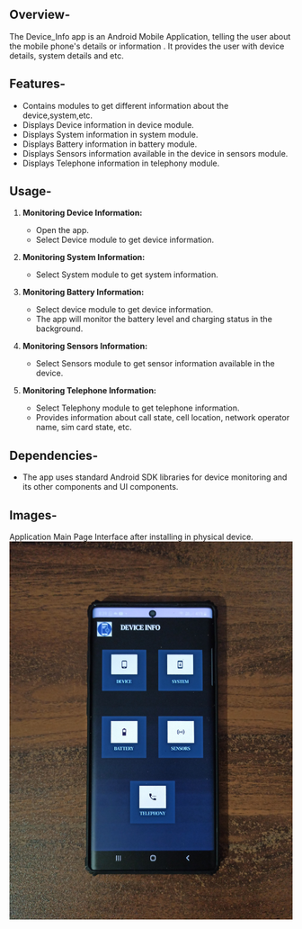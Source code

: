 ## Overview-
The Device_Info app is an Android Mobile Application, telling the user about the mobile phone's details or information . It provides the user with device details, system details and etc.

## Features-
- Contains modules to get different information about the device,system,etc.
- Displays Device information in device module.
- Displays System information in system module.
- Displays Battery information in battery module.
- Displays Sensors information available in the device in sensors module.
- Displays Telephone information in telephony module.

## Usage-
1. **Monitoring Device Information:**
    - Open the app.
    - Select Device module to get device information.

2. **Monitoring System Information:**
   - Select System module to get system information.

3. **Monitoring Battery Information:**
    - Select device module to get device information.
    - The app will monitor the battery level and charging status in the background.
   
4. **Monitoring Sensors Information:**
   - Select Sensors module to get sensor information available in the device.

5. **Monitoring Telephone Information:**
   - Select Telephony module to get telephone information.
   - Provides information about call state, cell location, network operator name, sim card state, etc.
   
## Dependencies-
- The app uses standard Android SDK libraries for device monitoring and its other components and UI components.

## Images-
Application Main Page Interface after installing in physical device.
![device_info.jpeg](app%2Fsrc%2Fmain%2Fres%2Fdrawable%2Fdevice_info.jpeg)
